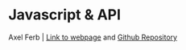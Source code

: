 # Javascript & API

Axel Ferb | [Link to webpage](http://axelferb.se/spacex/) and [Github Repository](https://github.com/axelferb/axel_ferb_ajax)
